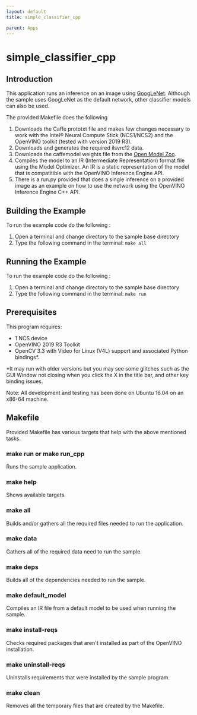 ```yaml
---
layout: default
title: simple_classifier_cpp

parent: Apps
---
```

# simple_classifier_cpp
## Introduction
This application runs an inference on an image using [GoogLeNet](https://github.com/BVLC/caffe/tree/master/models/bvlc_googlenet).  Although the sample uses GoogLeNet as the default network, other classifier models can also be used. 

The provided Makefile does the following

1. Downloads the Caffe prototxt file and makes few changes necessary to work with the Intel® Neural Compute Stick (NCS1/NCS2) and the OpenVINO toolkit (tested with version 2019 R3).
2. Downloads and generates the required ilsvrc12 data.
3. Downloads the caffemodel weights file from the [Open Model Zoo](https://github.com/opencv/open_model_zoo).
3. Compiles the model to an IR (Intermediate Representation) format file using the Model Optimizer. An IR is a static representation of the model that is compatitible with the OpenVINO Inference Engine API. 
4. There is a run.py provided that does a single inference on a provided image as an example on how to use the network using the OpenVINO Inference Engine C++ API.

## Building the Example

To run the example code do the following :
1. Open a terminal and change directory to the sample base directory
2. Type the following command in the terminal: ```make all```

## Running the Example
To run the example code do the following :
1. Open a terminal and change directory to the sample base directory
2. Type the following command in the terminal: ```make run``` 


## Prerequisites
This program requires:
- 1 NCS device
- OpenVINO 2019 R3 Toolkit
- OpenCV 3.3 with Video for Linux (V4L) support and associated Python bindings*.

*It may run with older versions but you may see some glitches such as the GUI Window not closing when you click the X in the title bar, and other key binding issues.

Note: All development and testing has been done on Ubuntu 16.04 on an x86-64 machine.

## Makefile
Provided Makefile has various targets that help with the above mentioned tasks.

### make run or make run_cpp
Runs the sample application.

### make help
Shows available targets.

### make all
Builds and/or gathers all the required files needed to run the application.

### make data
Gathers all of the required data need to run the sample.

### make deps
Builds all of the dependencies needed to run the sample.

### make default_model
Compiles an IR file from a default model to be used when running the sample.

### make install-reqs
Checks required packages that aren't installed as part of the OpenVINO installation. 

### make uninstall-reqs
Uninstalls requirements that were installed by the sample program.
 
### make clean
Removes all the temporary files that are created by the Makefile.
